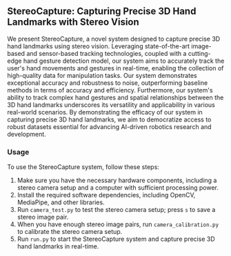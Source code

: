 ## StereoCapture: Capturing Precise 3D Hand Landmarks with Stereo Vision

We present StereoCapture, a novel system designed to capture precise 3D hand landmarks using stereo vision. Leveraging state-of-the-art image-based and sensor-based tracking technologies, coupled with a cutting-edge hand gesture detection model, our system aims to accurately track the user's hand movements and gestures in real-time, enabling the collection of high-quality data for manipulation tasks. Our system demonstrates exceptional accuracy and robustness to noise, outperforming baseline methods in terms of accuracy and efficiency. Furthermore, our system's ability to track complex hand gestures and spatial relationships between the 3D hand landmarks underscores its versatility and applicability in various real-world scenarios. By demonstrating the efficacy of our system in capturing precise 3D hand landmarks, we aim to democratize access to robust datasets essential for advancing AI-driven robotics research and development.


### Usage
To use the StereoCapture system, follow these steps:

1. Make sure you have the necessary hardware components, including a stereo camera setup and a computer with sufficient processing power.
2. Install the required software dependencies, including OpenCV, MediaPipe, and other libraries.
3. Run `camera_test.py` to test the stereo camera setup; press `s` to save a stereo image pair.
4. When you have enough stereo image pairs, run `camera_calibration.py` to calibrate the stereo camera setup.
5. Run `run.py` to start the StereoCapture system and capture precise 3D hand landmarks in real-time.